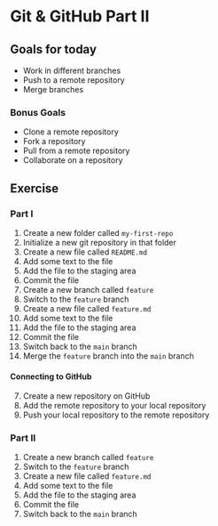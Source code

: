 # Git & GitHub Part II

## Goals for today

- Work in different branches
- Push to a remote repository
- Merge branches

### Bonus Goals

- Clone a remote repository
- Fork a repository
- Pull from a remote repository
- Collaborate on a repository

## Exercise

### Part I

1. Create a new folder called `my-first-repo`
2. Initialize a new git repository in that folder
3. Create a new file called `README.md`
4. Add some text to the file
5. Add the file to the staging area
6. Commit the file
7. Create a new branch called `feature`
8. Switch to the `feature` branch
9. Create a new file called `feature.md`
10. Add some text to the file
11. Add the file to the staging area
12. Commit the file
13. Switch back to the `main` branch
14. Merge the `feature` branch into the `main` branch

#### Connecting to GitHub

7. Create a new repository on GitHub
8. Add the remote repository to your local repository
9. Push your local repository to the remote repository

### Part II

1. Create a new branch called `feature`
2. Switch to the `feature` branch
3. Create a new file called `feature.md`
4. Add some text to the file
5. Add the file to the staging area
6. Commit the file
7. Switch back to the `main` branch

